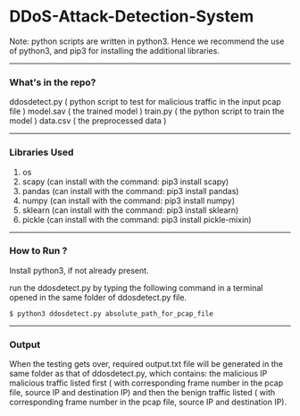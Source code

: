 # DDoS-Attack-Detection-System

Note: python scripts are written in python3. Hence we recommend the use of python3, and pip3 for installing the additional libraries.
________________________________
### What's in the repo?

ddosdetect.py ( python script to test for malicious traffic in the input pcap file )
model.sav ( the trained model )
train.py ( the python script to train the model )
data.csv ( the preprocessed data )
__________________
### Libraries Used

1. os
2. scapy (can install with the command: pip3 install scapy)
3. pandas (can install with the command: pip3 install pandas)
4. numpy (can install with the command: pip3 install numpy)
5. sklearn (can install with the command: pip3 install sklearn)
6. pickle (can install with the command: pip3 install pickle-mixin)

________________
### How to Run ?

Install python3, if not already present.

run the ddosdetect.py by typing the following command in a terminal opened in the same folder of
ddosdetect.py file.

	$ python3 ddosdetect.py absolute_path_for_pcap_file

________________
### Output

When the testing gets over, required output.txt file will be generated in the same folder as that of ddosdetect.py,
which contains:
the malicious IP
malicious traffic listed first ( with corresponding frame number in the pcap file, source IP and destination IP)
and then the benign traffic listed ( with corresponding frame number in the pcap file, source IP and destination IP).
